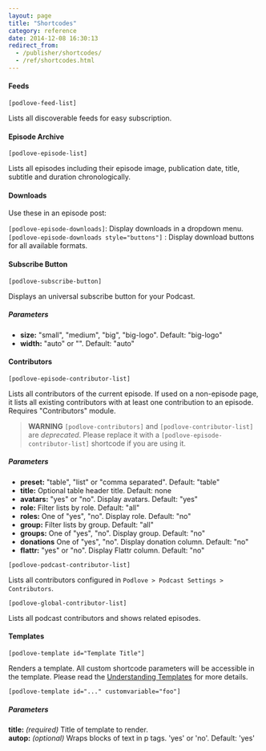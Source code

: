 ```yaml
---
layout: page
title: "Shortcodes"
category: reference
date: 2014-12-08 16:30:13
redirect_from:
  - /publisher/shortcodes/
  - /ref/shortcodes.html
---
```


#### Feeds

`[podlove-feed-list]`

Lists all discoverable feeds for easy subscription.

#### Episode Archive

`[podlove-episode-list]`

Lists all episodes including their episode image, publication date, title, subtitle and duration chronologically.

#### Downloads

Use these in an episode post:

`[podlove-episode-downloads]`: Display downloads in a dropdown menu.  
`[podlove-episode-downloads style="buttons"]` : Display download buttons for all available formats. 

#### Subscribe Button

`[podlove-subscribe-button]`

Displays an universal subscribe button for your Podcast.

##### Parameters

- **size:** "small", "medium", "big", "big-logo". Default: "big-logo"
- **width:** "auto" or "". Default: "auto"

#### Contributors

`[podlove-episode-contributor-list]`

Lists all contributors of the current episode. If used on a non-episode page, it lists all existing contributors with at least one contribution to an episode. Requires "Contributors" module.

> **WARNING** `[podlove-contributors]` and `[podlove-contributor-list]` are *deprecated*. Please replace it with a `[podlove-episode-contributor-list]` shortcode if you are using it.

##### Parameters

- **preset:** "table", "list" or "comma separated". Default: "table"
- **title:** Optional table header title. Default: none
- **avatars:** "yes" or "no". Display avatars. Default: "yes"
- **role:** Filter lists by role. Default: "all"
- **roles:** One of "yes", "no". Display role. Default: "no"
- **group:** Filter lists by group. Default: "all"
- **groups:** One of "yes", "no". Display group. Default: "no" 
- **donations** One of "yes", "no". Display donation column. Default: "no"
- **flattr:** "yes" or "no". Display Flattr column. Default: "no"

`[podlove-podcast-contributor-list]`

Lists all contributors configured in `Podlove > Podcast Settings > Contributors`.

`[podlove-global-contributor-list]`

Lists all podcast contributors and shows related episodes.

#### Templates

`[podlove-template id="Template Title"]`

Renders a template. All custom shortcode parameters will be accessible in the template. Please read the [Understanding Templates](/guides/understanding-templates/) for more details.

`[podlove-template id="..." customvariable="foo"]`

##### Parameters

**title:** _(required)_ Title of template to render.  
**autop:** _(optional)_ Wraps blocks of text in p tags. 'yes' or 'no'. Default: 'yes'

